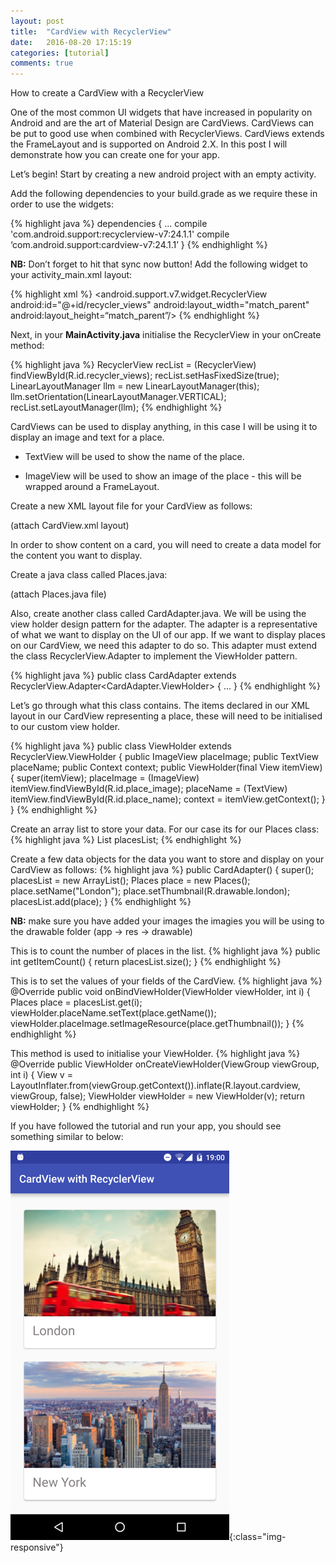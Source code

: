 ```yaml
---
layout: post
title:  "CardView with RecyclerView"
date:   2016-08-20 17:15:19
categories: [tutorial]
comments: true
---
```

How to create a CardView with a RecyclerView

<!--more-->
One of the most common UI widgets that have increased in popularity on Android and are the art of Material Design are CardViews. CardViews can be put to good use when combined with RecyclerViews. CardViews extends the FrameLayout and is supported on Android 2.X. In this post I will demonstrate how you can create one for your app. 

Let’s begin! Start by creating a new android project with an empty activity. 

Add the following dependencies to your build.grade as we require these in order to use the widgets:

{% highlight java %}
dependencies {
	... 
	compile 'com.android.support:recyclerview-v7:24.1.1'
	compile ‘com.android.support:cardview-v7:24.1.1’
}
{% endhighlight %}

**NB:** Don’t forget to hit that sync now button!
Add the following widget to your activity_main.xml layout:

{% highlight xml %}
<android.support.v7.widget.RecyclerView
    android:id="@+id/recycler_views"
    android:layout_width="match_parent"
    android:layout_height=“match_parent”/>
{% endhighlight %}

Next, in your **MainActivity.java** initialise the RecyclerView in your onCreate method:

{% highlight java %}
RecyclerView recList = (RecyclerView) findViewById(R.id.recycler_views);
recList.setHasFixedSize(true);
LinearLayoutManager llm = new LinearLayoutManager(this);
llm.setOrientation(LinearLayoutManager.VERTICAL);
recList.setLayoutManager(llm);
{% endhighlight %}

CardViews can be used to display anything, in this case I will be using it to display an image and text for a place.

- TextView will be used to show the name of the place.

- ImageView will be used to show an image of the place - this will be wrapped around a FrameLayout.

Create a new XML layout file for your CardView as follows:

(attach CardView.xml layout)

In order to show content on a card, you will need to create a data model for the content you want to display.

Create a java class called Places.java:

(attach Places.java file)

Also, create another class called CardAdapter.java. We will be using the view holder design pattern for the adapter. The adapter is a representative of what we want to display on the UI of our app. If we want to display places on our CardView, we need this adapter to do so. This adapter must extend the class RecyclerView.Adapter to implement the ViewHolder pattern.

{% highlight java %}
public class CardAdapter extends RecyclerView.Adapter<CardAdapter.ViewHolder> {
… }
{% endhighlight %}

Let’s go through what this class contains. The items declared in our XML layout in our CardView representing a place, these will need to be initialised to our custom view holder. 

{% highlight java %}
public class ViewHolder extends RecyclerView.ViewHolder {
	public ImageView placeImage;
	public TextView placeName;
	public Context context;
	public ViewHolder(final View itemView) {
	    super(itemView);
	    placeImage = (ImageView) itemView.findViewById(R.id.place_image);
	    placeName = (TextView) itemView.findViewById(R.id.place_name);
	    context = itemView.getContext();
	}
}
{% endhighlight %}

Create an array list to store your data. For our case its for our Places class:
{% highlight java %}
List<Places> placesList;
{% endhighlight %}

Create a few data objects for the data you want to store and display on your CardView as follows:
{% highlight java %}
public CardAdapter() {
	super(); 
	placesList = new ArrayList<Places>();
	Places place = new Places();
	place.setName("London");
	place.setThumbnail(R.drawable.london);
	placesList.add(place);
}
{% endhighlight %}

**NB:** make sure you have added your images the imagies you will be using to the drawable folder (app -> res -> drawable)

This is to count the number of places in the list.
{% highlight java %}
public int getItemCount() {
	return placesList.size();
}
{% endhighlight %}

This is to set the values of your fields of the CardView.
{% highlight java %}
@Override
public void onBindViewHolder(ViewHolder viewHolder, int i) {
    Places place = placesList.get(i);
    viewHolder.placeName.setText(place.getName());
    viewHolder.placeImage.setImageResource(place.getThumbnail());
}
{% endhighlight %}

This method is used to initialise your ViewHolder. 
{% highlight java %}
@Override
public ViewHolder onCreateViewHolder(ViewGroup viewGroup, int i) {
    View v = LayoutInflater.from(viewGroup.getContext()).inflate(R.layout.cardview, viewGroup, false);
    ViewHolder viewHolder = new ViewHolder(v);
    return viewHolder;
}
{% endhighlight %}

If you have followed the tutorial and run your app, you should see something similar to below:


![image-title-here](/img/cardview.png){:class="img-responsive"}


